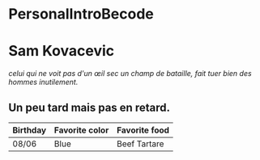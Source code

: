 # PersonalIntroBecode
# Sam Kovacevic
*celui qui ne voit pas d'un œil sec un champ de bataille, fait tuer bien des hommes inutilement.*
## Un peu tard mais pas en retard.
| Birthday | Favorite color | Favorite food |
| ----------- | ----------- | ----------- |
| 08/06 | Blue | Beef Tartare |
